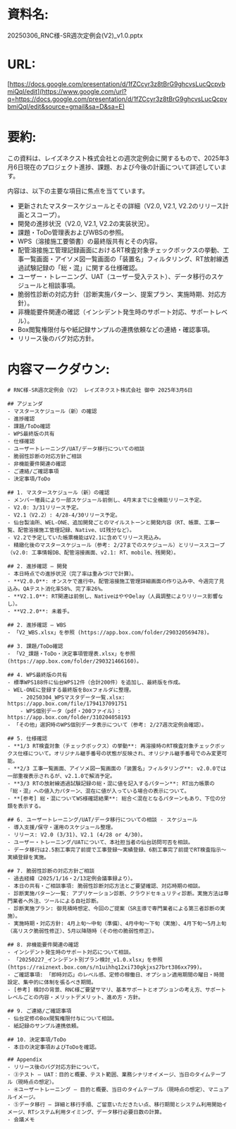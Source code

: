 # 資料名:
20250306_RNC様-SR週次定例会(V2)_v1.0.pptx

  

# URL: 

[https://docs.google.com/presentation/d/1fZCcyr3z8tBrG9ghcvsLucQcpvbmiQql/edit](https://www.google.com/url?q=https://docs.google.com/presentation/d/1fZCcyr3z8tBrG9ghcvsLucQcpvbmiQql/edit&source=gmail&sa=D&sa=E)

  

# 要約:

  

この資料は、レイズネクスト株式会社との週次定例会に関するもので、2025年3月6日現在のプロジェクト進捗、課題、および今後の計画について詳述しています。

  

内容は、以下の主要な項目に焦点を当てています。

- 更新されたマスタースケジュールとその詳細（V2.0, V2.1, V2.2のリリース計画とスコープ）。
- 開発の進捗状況（V2.0, V2.1, V2.2の実装状況）。
- 課題・ToDo管理表およびWBSの参照。
- WPS（溶接施工要領書）の最終版共有とその内容。
- 配管溶接施工管理記録画面におけるRT検査対象チェックボックスの挙動、工事一覧画面・アイソメ図一覧画面の「装置名」フィルタリング、RT放射線透過試験記録の「総・混」に関する仕様確認。
- ユーザー・トレーニング、UAT（ユーザー受入テスト）、データ移行のスケジュールと相談事項。
- 脆弱性診断の対応方針（診断実施パターン、提案プラン、実施時期、対応方針）。
- 非機能要件関連の確認（インシデント発生時のサポート対応、サポートレベル）。
- Box閲覧権限付与や紙記録サンプルの連携依頼などの連絡・確認事項。
- リリース後のバグ対応方針。

# 内容マークダウン:

```
# RNC様-SR週次定例会（V2） レイズネクスト株式会社 御中 2025年3月6日

## アジェンダ
- マスタースケジュール（新）の確認
- 進捗確認
- 課題/ToDo確認
- WPS最終版の共有
- 仕様確認
- ユーザートレーニング/UAT/データ移行についての相談
- 脆弱性診断の対応方針ご相談
- 非機能要件関連の確認
- ご連絡/ご確認事項
- 決定事項/ToDo

## 1. マスタースケジュール（新）の確認
- メンバー増員により一部スケジュール前倒し、4月末までに全機能リリース予定。
- V2.0: 3/31リリース予定。
- V2.1（V2.2）: 4/28-4/30リリース予定。
- 仙台製油所、WEL-ONE、追加開発ごとのマイルストーンと開発内容（RT、帳票、工事一覧、配管溶接施工管理記録、Native、UI残分など）。
- V2.2で予定していた帳票機能はV2.1に含めてリリース見込み。
- 精緻化後のマスタースケジュール（参考: 2/27までのスケジュール）とリリーススコープ（v2.0: 工事情報DB、配管溶接画面、v2.1: RT、mobile、残開発）。

## 2. 進捗確認 – 開発
- 本日時点での進捗状況（完了率は重みづけで計算）。
- **V2.0.0**: オンスケで進行中。配管溶接施工管理詳細画面の作り込み中、今週完了見込み。QAテスト消化率58%、完了率26%。
- **V2.1.0**: RT関連は前倒し、NativeはややDelay（人員調整によりリリース影響なし）。
- **V2.2.0**: 未着手。

## 2. 進捗確認 – WBS
- 「V2_WBS.xlsx」を参照 (https://app.box.com/folder/290320569478)。

## 3. 課題/ToDo確認
- 「V2_課題・ToDo・決定事項管理表.xlsx」を参照 (https://app.box.com/folder/290321466160)。

## 4. WPS最終版の共有
- 標準WPS188件に仙台WPS12件（合計200件）を追加し、最終版を作成。
- WEL-ONEに登録する最終版をBoxフォルダに整理。
    - 20250304_WPSマスタデータ一覧.xlsx: https://app.box.com/file/1794137091751
    - WPS個別データ（pdf・200ファイル）: https://app.box.com/folder/310204058193
- 「その他」選択時のWPS個別データ表示について（参考: 2/27週次定例会確認）。

## 5. 仕様確認
- **1/3 RT検査対象（チェックボックス）の挙動**: 再溶接時のRT検査対象チェックボックス仕様について。オリジナル継手番号の状態が反映され、オリジナル継手番号でのみ変更可能。
- **2/3 工事一覧画面、アイソメ図一覧画面の「装置名」フィルタリング**: v2.0.0では一部重複表示されるが、v2.1.0で解消予定。
- **3/3 RTの放射線透過試験記録の総・混に値を記入するパターン**: RT出力帳票の「総・混」への値入力パターン、混在に値が入っている場合の表示について。
- **[参考] 総・混についてWS様確認結果**: 総合＜混在となるパターンもあり、下位の分類を表示する。

## 6. ユーザートレーニング/UAT/データ移行についての相談 - スケジュール
- 導入支援/保守・運用のスケジュール整理。
- リリース: V2.0 (3/31)、V2.1 (4/28 or 4/30)。
- ユーザー・トレーニング/UATについて、本社担当者の仙台訪問可否を相談。
- データ移行は2.5割工事完了前提で工事登録～実績登録、6割工事完了前提でRT検査指示～実績登録を実施。

## 7. 脆弱性診断の対応方針ご相談
- 過去経緯（2025/1/16・2/13定例会議事録より）。
- 本日の共有・ご相談事項: 脆弱性診断対応方法とご要望確認、対応時期の相談。
- 診断実施パターン一覧: アプリケーション診断、クラウドセキュリティ診断。実施方法は専門業者へ外注、ツールによる自社診断。
- 診断実施プラン: 御見積時想定、今回のご提案（SR主導で専門業者による第三者診断の実施）。
- 実施時期・対応方針: 4月上旬～中旬（準備）、4月中旬～下旬（実施）、4月下旬～5月上旬（高リスク脆弱性修正）、5月以降随時（その他の脆弱性修正）。

## 8. 非機能要件関連の確認
- インシデント発生時のサポート対応について相談。
- 「20250227_インシデント別プラン検討_v1.0.xlsx」を参照 (https://raiznext.box.com/s/n1uihhq12xi730gkjxs27brt386xx799)。
- ご確認事項: 「即時対応」のレベル感、定修の稼働日、オプション適用期間の曜日・時間設定、集中的に体制を張るべき期間。
- [参考] 検討の背景、RNC様ご要望サマリ、基本サポートとオプションの考え方、サポートレベルごとの内容・メリットデメリット、進め方・方針。

## 9. ご連絡/ご確認事項
- 仙台定修のBox閲覧権限付与について相談。
- 紙記録のサンプル連携依頼。

## 10. 決定事項/ToDo
- 本日の決定事項およびToDoを確認。

## Appendix
- リリース後のバグ対応方針について。
- ③テスト – UAT：目的と概要、テスト範囲、業務シナリオイメージ、当日のタイムテーブル（現時点の想定）。
- ④ユーザートレーニング – 目的と概要、当日のタイムテーブル（現時点の想定）、マニュアルイメージ。
- ⑤データ移行 – 詳細と移行手順、ご留意いただきたい点、移行期間とシステム利用開始イメージ、RTシステム利用タイミング、データ移行必要日数の計算。
- 会議メモ
```